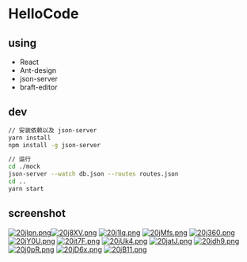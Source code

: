 # HelloCode

## using

- React
- Ant-design
- json-server
- braft-editor



## dev

```bash
// 安装依赖以及 json-server
yarn install
npm install -g json-server

// 运行
cd ./mock
json-server --watch db.json --routes routes.json
cd ..
yarn start
```



## screenshot

[![20jlpn.png](https://z3.ax1x.com/2021/06/07/20jlpn.png)](https://imgtu.com/i/20jlpn)[![20j8XV.png](https://z3.ax1x.com/2021/06/07/20j8XV.png)](https://imgtu.com/i/20j8XV)
[![20j1lq.png](https://z3.ax1x.com/2021/06/07/20j1lq.png)](https://imgtu.com/i/20j1lq)
[![20jMfs.png](https://z3.ax1x.com/2021/06/07/20jMfs.png)](https://imgtu.com/i/20jMfs)
[![20j360.png](https://z3.ax1x.com/2021/06/07/20j360.png)](https://imgtu.com/i/20j360)
[![20jY0U.png](https://z3.ax1x.com/2021/06/07/20jY0U.png)](https://imgtu.com/i/20jY0U)
[![20jt7F.png](https://z3.ax1x.com/2021/06/07/20jt7F.png)](https://imgtu.com/i/20jt7F)
[![20jUk4.png](https://z3.ax1x.com/2021/06/07/20jUk4.png)](https://imgtu.com/i/20jUk4)
[![20jatJ.png](https://z3.ax1x.com/2021/06/07/20jatJ.png)](https://imgtu.com/i/20jatJ)
[![20jdh9.png](https://z3.ax1x.com/2021/06/07/20jdh9.png)](https://imgtu.com/i/20jdh9)
[![20j0pR.png](https://z3.ax1x.com/2021/06/07/20j0pR.png)](https://imgtu.com/i/20j0pR)
[![20jD6x.png](https://z3.ax1x.com/2021/06/07/20jD6x.png)](https://imgtu.com/i/20jD6x)
[![20jB11.png](https://z3.ax1x.com/2021/06/07/20jB11.png)](https://imgtu.com/i/20jB11)

